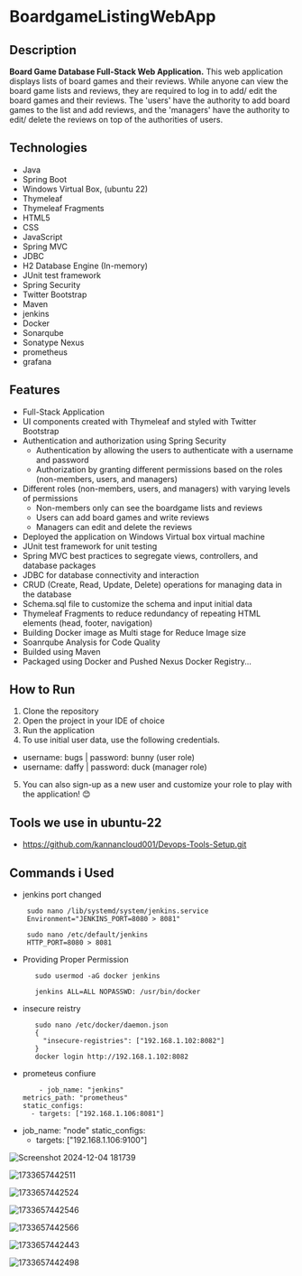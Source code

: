# BoardgameListingWebApp

## Description 

**Board Game Database Full-Stack Web Application.**
This web application displays lists of board games and their reviews. While anyone can view the board game lists and reviews, they are required to log in to add/ edit the board games and their reviews. The 'users' have the authority to add board games to the list and add reviews, and the 'managers' have the authority to edit/ delete the reviews on top of the authorities of users.  

## Technologies

- Java
- Spring Boot
- Windows Virtual Box, (ubuntu 22)
- Thymeleaf
- Thymeleaf Fragments
- HTML5
- CSS
- JavaScript
- Spring MVC
- JDBC
- H2 Database Engine (In-memory)
- JUnit test framework
- Spring Security
- Twitter Bootstrap
- Maven
- jenkins
- Docker
- Sonarqube
- Sonatype Nexus
- prometheus
- grafana 

## Features

- Full-Stack Application
- UI components created with Thymeleaf and styled with Twitter Bootstrap
- Authentication and authorization using Spring Security
  - Authentication by allowing the users to authenticate with a username and password
  - Authorization by granting different permissions based on the roles (non-members, users, and managers)
- Different roles (non-members, users, and managers) with varying levels of permissions
  - Non-members only can see the boardgame lists and reviews
  - Users can add board games and write reviews
  - Managers can edit and delete the reviews
- Deployed the application on Windows Virtual box virtual machine 
- JUnit test framework for unit testing
- Spring MVC best practices to segregate views, controllers, and database packages
- JDBC for database connectivity and interaction
- CRUD (Create, Read, Update, Delete) operations for managing data in the database
- Schema.sql file to customize the schema and input initial data
- Thymeleaf Fragments to reduce redundancy of repeating HTML elements (head, footer, navigation)
- Building Docker image as Multi stage for Reduce Image size
- Soanrqube Analysis for Code Quality
- Builded using Maven
- Packaged using Docker and Pushed Nexus Docker Registry...
## How to Run

1. Clone the repository
2. Open the project in your IDE of choice
3. Run the application
4. To use initial user data, use the following credentials.
  - username: bugs    |     password: bunny (user role)
  - username: daffy   |     password: duck  (manager role)
5. You can also sign-up as a new user and customize your role to play with the application! 😊

## Tools we use in ubuntu-22
 - https://github.com/kannancloud001/Devops-Tools-Setup.git
  
## Commands i Used
 - jenkins port changed
   ```
    sudo nano /lib/systemd/system/jenkins.service
    Environment="JENKINS_PORT=8080 > 8081"

    sudo nano /etc/default/jenkins
    HTTP_PORT=8080 > 8081
 - Providing Proper Permission
   ```
      sudo usermod -aG docker jenkins

      jenkins ALL=ALL NOPASSWD: /usr/bin/docker

 - insecure reistry
   ```
      sudo nano /etc/docker/daemon.json
      {
        "insecure-registries": ["192.168.1.102:8082"]
      }
      docker login http://192.168.1.102:8082
  - prometeus confiure
    ```
        - job_name: "jenkins"
    metrics_path: "prometheus"
    static_configs:
      - targets: ["192.168.1.106:8081"]

  - job_name: "node"
    static_configs:
      - targets: ["192.168.1.106:9100"]

![Screenshot 2024-12-04 181739](https://github.com/user-attachments/assets/b3a979a2-e5c4-4101-83e7-570fb8481b7f)


 ![1733657442511](https://github.com/user-attachments/assets/c2408c2f-9258-4dc2-8ff3-882169625507)


![1733657442524](https://github.com/user-attachments/assets/e39326f8-bc7c-4783-b5e9-e7e069abeeed)

![1733657442546](https://github.com/user-attachments/assets/29ede156-2c26-4eea-ae4c-2a04ba29fa38)

![1733657442566](https://github.com/user-attachments/assets/3aa86f04-6130-494b-835a-6a9bb929678f)

![1733657442443](https://github.com/user-attachments/assets/0d3b030a-13a1-4954-9d57-50bbcab25b12)

![1733657442498](https://github.com/user-attachments/assets/630cc2c4-881c-4c1b-8fb7-c387399a5d0c)









